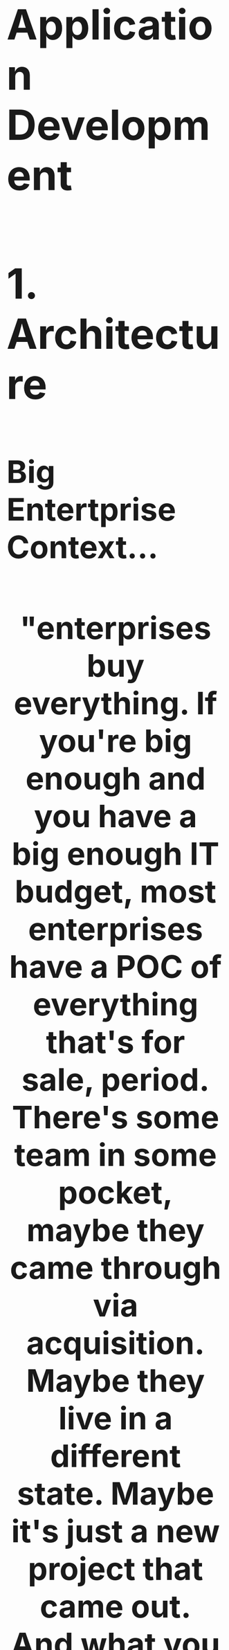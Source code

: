<font size="16">
 
# Application Development

# 1. Architecture

## Big Entertprise Context...
## <p align="center"> <b> "enterprises buy everything. If you're big enough and you have a big enough IT budget, most enterprises have a POC of everything that's for sale, period. There's some team in some pocket, maybe they came through via acquisition. Maybe they live in a different state. Maybe it's just a new project that came out. And what you tend to see, at least from my experiences, if I walk into a typical enterprise, they may tell me something like, "Hey, we have a POC, a Pivotal Cloud Foundry, OpenShift, and we want some of that new thing that we just saw from you guys. How do we get a POC going?" </b> </p> [- Kelsey Hightower, principal developer advocate at Google](https://www.lastweekinaws.com/podcast/screaming-in-the-cloud/the-staying-power-of-kubernetes-with-kelsey-hightower/)

## Big-O's:
### 1. Legacy: 
- "it makes actual money"
### 2. Software development:
- Greenfield, Brownfield
### 3. Cloud & Platform:
- Cost, Time To Value

## Improvements: 

[![Systems Thinking](https://github.com/ankumar/Architecture/blob/master/images/Russell%20Ackoff.png)](https://www.youtube.com/watch?v=OqEeIG8aPPk "Dr. Russell Ackoff")
## <p align="center"><b>Systems Thinking: "If we have a system of improvement that’s directed at improving the parts taken separately, you can be absolutely sure that the performance of the whole will not be improved. The performance of a system depends on how the parts fit, not how they act taken separately.” <b>-Dr. Russell Ackoff.</b></p>
  
![](https://github.com/ankumar/Architecture/blob/master/images/wardley.jpeg)

Architecture is about **Systems Thinking** including People, Process and Technology; synthesis of multiple perspectives, including social dynamics, domain-driven design, business models, and software architecture. It's not about code, and it's not a synonym for "software architecture":

## **1. Technology needs to be embedded in the Business not external to it or merely aligned with it**
###       - Work backwards from Customer/Business outcomes
###       - Build closed loop systems to optimize for continual Improvements & Learning
###       - Technology Commoditization
## **2. Focus on core value vs plumbing:**
###       - Business mapped into technologies that underpin the delivery of that core value 
###       - Seeing Custom & Commodity technologies in the value chain
###       - Custom to Commodity & Viceversa to increase the value delivery for lower cost

## [--> Learning...](https://github.com/ankumar/Architecture/blob/master/Patterns/Stuff.md)

# 2. Services
* Designing Modularity & Interfaces
* Decomposing an Application into Services & APIs

![](https://github.com/ankumar/Architecture/blob/master/images/Microservices1.jpg)

[Microservices](https://www.youtube.com/watch?v=wgdBVIX9ifA) - also known as the microservice architecture - is an architectural style that structures an application as a collection of services that are

**1. Highly maintainable & testable** <br>
**2. Loosely coupled** <br>
**3. Independently deployable** <br>
**4. Organized around business capabilities** <br>
**5. Owned by a small team**<br>
![](https://images.ctfassets.net/ro61k101ee59/2bmS9TVlJc5einK9YLBY3V/992367961e649dd0343a3486616601fd/Image-1.png?w=1348&q=90)
<p align="center"> <a href="https://monzo.com/blog/we-built-network-isolation-for-1-500-services">Modern Bank, Monzo: 1,500+ services</a> </p>

## **There isn't a concrete, well-defined algorithm for decomposing a system into services. As with much of software development, it's something of an art. If you decompose a system incorrectly, we have a distributed monolith, a system consisting of coupled services that must be deployed together. A distributed monolith has the drawbacks of both the monolithic and the Microservices architectures.**

## --> [Distributed systems are hard, Microservices increases operational complexity](https://queue.acm.org/detail.cfm?id=3380780)

# 3. Software 2.0

### Data powers new innovations, improvements in customer experience, and efficiency. Small advantage in data and algorithms result in increased customers/business success which in turn results in more data. This virtuous cycle due to positive feedback loop amplifies a company's competitive advantage, making data one of the key ingredients in building companies that have Increasing Returns instead of commonly seen Decreasing Returns.

![](https://miro.medium.com/max/1372/1*zOp70MCQ-uhaS7lUVAhATA.png)

### Advances in machine learning (ML) over the last decade have opened up a radically new approach to building software systems. Dubbed [“Software 2.0”](https://medium.com/@karpathy/software-2-0-a64152b37c35), this approach focuses on training models to learn from data instead of explicitly writing code for the required behavior. 

## <p align="center"> <b> "In traditional software engineering, or Software 1.0, a program’s functionality is defined via code as dictated by a human. In the age of machine learning, we are increasingly observing Software 2.0 systems, where a program’s functionality is defined by the weights of neural networks as dictated by the data. You wouldn’t trust a piece of human-written code that hasn’t ever been debugged or tested, so why shouldn’t our data receive the same treatment now that it’s a first-class citizen in so many real-world systems?"
Data quality problem categories:
- Data creation
- Data labelling
- Data manipulation
- Data quality evaluation

## --> Data Validation & Software Engineering Practices? 
</b> </p>

# 4. Open Source
## - " "new model" is a big increase in end user corporations contributing to and producing their own open source projects. That's where the resources are coming from, and it's part of the success of Netflix, Capital One, Lyft, Airbnb that is spreading. ” <p align="right"><b>-Adrian Cockcroft, VP Cloud architecture strategy at Amazon Web Services</b></p>
## - Developers - Over 1.3 million first time contributors joined the open source community
* [2019 Octoverse report](https://octoverse.github.com/)
* [2018 Octoverse report](https://octoverse.github.com/2018/)
## - Community & Company Driven [Projects](https://www.linuxfoundation.org/projects/); Open [Governance](https://github.com/cncf/toc/), Stewardship & [Principles](https://github.com/cncf/toc/blob/master/PRINCIPLES.md#toc-operating-principles)
### <p align="center"> <b> "it's not a race it's a marathon" </b> </p>
[![It's not a race if we're all on the same team](https://github.com/ankumar/Architecture/blob/master/images/Kelsey%20Hightower.png)](https://www.youtube.com/watch?v=jiaLsxjBeOQ "Kelsey Hightower, Staff Developer Advocate, Google")
### <p align="center"> <b> ".........it's not a race if we're all on the same team" </b> </p>

## [--> Inner Sourcing - Open source best practices within organization](https://github.com/InnerSourceCommons/InnerSourcePatterns)

# 5. Cloud Computing
|Characteristics|Developer Productivity|
|------------------------| ---------------------------------------------------------------------------------------------|
| **On-demand self-service** | A consumer can unilaterally provision computing capabilities, such as server time and network storage, as needed automatically without requiring human interaction |
|**Broad network access**|Capabilities are available over the network and accessed through standard mechanisms|
|**Resource pooling**|The provider’s computing resources are pooled to serve multiple consumers using a multi-tenant model, with different physical and virtual resources dynamically|
|**Rapid elasticity**|Capabilities can be elastically provisioned and released to scale rapidly outward and inward with demand|
|**Measured service**|Cloud systems automatically control and optimize resource use by leveraging a metering capability (typically per-per-use)|

![](https://github.com/ankumar/Architecture/blob/master/images/CNCF.png)<p align="center"> </p>

## <p align="center"> <b>Cloud would not have been possible without open source</b> </p>

[![Opensource's value and collaborating with cloud vendors](https://github.com/ankumar/Architecture/blob/master/images/databricks-opensource.png)](https://dbricks.co/ex200221a, "")
### <p align="right"><b>-Ali Ghodsi, Co-founder & CEO at data science, big data processing and machine learning company Databricks.</b></p>

## [--> Service Model - SaaS](https://nvlpubs.nist.gov/nistpubs/Legacy/SP/nistspecialpublication800-145.pdf)

</font>
